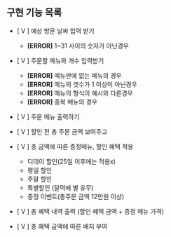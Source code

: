 ## 구현 기능 목록
- [ V ] 예상 방문 날짜 입력 받기
    - **[ERROR]** 1~31 사이의 숫자가 아닌경우
- [ V ] 주문할 메뉴와 개수 입력받기
    - **[ERROR]** 메뉴판에 없는 메뉴의 경우
    - **[ERROR]** 메뉴의 갯수가 1 이상이 아닌경우
    - **[ERROR]** 메뉴의 형식이 예시와 다른경우
    - **[ERROR]** 중복 메뉴의 경우
- [ V ] 주문 메뉴 출력하기
- [ V ] 할인 전 총 주문 금액 보여주고
- [ V ] 총 금액에 따른 증정메뉴, 할인 혜택 적용
    - 디데이 할인(25일 이후에는 적용x)
    - 평일 할인
    - 주말 할인
    - 특별할인 (달력에 별 유무)
    - 증정 이벤트(총주문 금액 12만원 이상)

- [ V ] 총 혜택 내역 출력 (할인 혜택 금액 + 증정 메뉴 가격)
- [ V ] 총 혜택 금액에 따른 배지 부여 
 